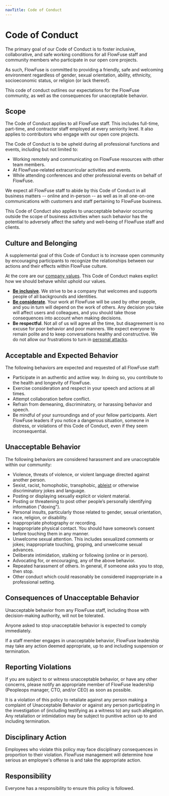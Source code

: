 ```yaml
---
navTitle: Code of Conduct
---
```


# Code of Conduct

The primary goal of our Code of Conduct is to foster inclusive, collaborative,
and safe working conditions for all FlowFuse staff and community members who
participate in our open core projects.

As such, FlowFuse is committed to providing a friendly, safe and welcoming
environment regardless of gender, sexual orientation, ability, ethnicity,
socioeconomic status, or religion (or lack thereof).

This code of conduct outlines our expectations for the FlowFuse community, as
well as the consequences for unacceptable behavior.

## Scope 

The Code of Conduct applies to all FlowFuse staff. This includes full-time,
part-time, and contractor staff employed at every seniority level. It also applies
to contributors who engage with our open core projects.

The Code of Conduct is to be upheld during all professional functions and events,
including but not limited to:

 - Working remotely and communicating on FlowFuse resources with other team members.
 - At FlowFuse-related extracurricular activities and events.
 - While attending conferences and other professional events on behalf of FlowFuse.
 
We expect all FlowFuse staff to abide by this Code of Conduct in all business
matters -- online and in-person -- as well as in all one-on-one communications
with customers and staff pertaining to FlowFuse business.

This Code of Conduct also applies to unacceptable behavior occurring outside the
scope of business activities when such behavior has the potential to adversely
affect the safety and well-being of FlowFuse staff and clients.

## Culture and Belonging

A supplemental goal of this Code of Conduct is to increase open community by
encouraging participants to recognize the relationships between our actions and
their effects within FlowFuse culture.

At the core are our [company values](../company/values.md). This Code of Conduct
makes explict how we should behave whilst uphold our values.

 - [**Be inclusive**](../company/values.md#👥-collaborative-community). We strive
   to be a company that welcomes and supports people of all backgrounds and identities.
 - [**Be considerate**](../company/values.md#🤝-customer-empathy). Your work at
   FlowFuse will be used by other people, and you in turn will depend on the
   work of others. Any decision you take will affect users and colleagues, and
   you should take those consequences into account when making decisions.
 - **Be respectful**. Not all of us will agree all the time, but disagreement is
   no excuse for poor behavior and poor manners. We expect everyone to remain polite
   and to keep conversations healthy and constructive. We do not allow our frustrations
   to turn in [personal attacks](https://en.wikipedia.org/wiki/Ad_hominem).

## Acceptable and Expected Behavior

The following behaviors are expected and requested of all FlowFuse staff:

 - Participate in an authentic and active way. In doing so, you contribute to the
   health and longevity of FlowFuse.
 - Exercise consideration and respect in your speech and actions at all times.
 - Attempt collaboration before conflict.
 - Refrain from demeaning, discriminatory, or harassing behavior and speech.
 - Be mindful of your surroundings and of your fellow participants. Alert FlowFuse
   leaders if you notice a dangerous situation, someone in distress, or violations
   of this Code of Conduct, even if they seem inconsequential.

## Unacceptable Behavior

The following behaviors are considered harassment and are unacceptable within our community:

 - Violence, threats of violence, or violent language directed against another person.
 - Sexist, racist, homophobic, transphobic, [ableist](https://en.wikipedia.org/wiki/Ableism) or otherwise discriminatory jokes and language.
 - Posting or displaying sexually explicit or violent material.
 - Posting or threatening to post other people’s personally identifying information ("doxing").
 - Personal insults, particularly those related to gender, sexual orientation, race, religion, or disability.
 - Inappropriate photography or recording.
 - Inappropriate physical contact. You should have someone’s consent before touching them in any manner.
 - Unwelcome sexual attention. This includes sexualized comments or jokes; inappropriate touching, groping, and unwelcome sexual advances.
 - Deliberate intimidation, stalking or following (online or in person).
 - Advocating for, or encouraging, any of the above behavior.
 - Repeated harassment of others. In general, if someone asks you to stop, then stop.
 - Other conduct which could reasonably be considered inappropriate in a professional setting.

## Consequences of Unacceptable Behavior

Unacceptable behavior from any FlowFuse staff, including those with
decision-making authority, will not be tolerated.

Anyone asked to stop unacceptable behavior is expected to comply immediately.

If a staff member engages in unacceptable behavior, FlowFuse leadership may take
any action deemed appropriate, up to and including suspension or termination.

## Reporting Violations

If you are subject to or witness unacceptable behavior, or have any other concerns,
please notify an appropriate member of FlowFuse leadership (Peopleops manager, CTO, and/or CEO) as soon as possible.

It is a violation of this policy to retaliate against any person making a
complaint of Unacceptable Behavior or against any person participating in the
investigation of (including testifying as a witness to) any such allegation. Any
retaliation or intimidation may be subject to punitive action up to and including
termination.

## Disciplinary Action

Employees who violate this policy may face disciplinary consequences in proportion
to their violation. FlowFuse management will determine how serious an employee's
offense is and take the appropriate action.

## Responsibility

Everyone has a responsibility to ensure this policy is followed.
